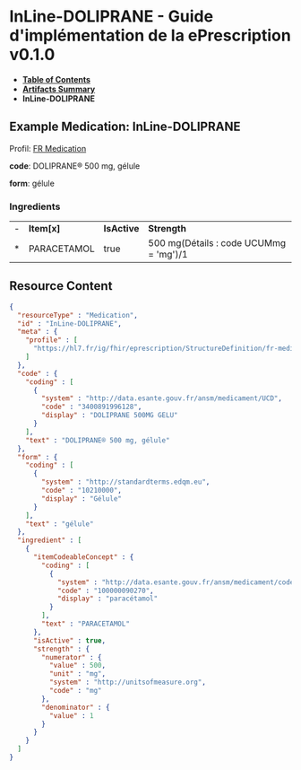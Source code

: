 # InLine-DOLIPRANE - Guide d'implémentation de la ePrescription v0.1.0

* [**Table of Contents**](toc.md)
* [**Artifacts Summary**](artifacts.md)
* **InLine-DOLIPRANE**

## Example Medication: InLine-DOLIPRANE

Profil: [FR Medication](StructureDefinition-fr-medication.md)

**code**: DOLIPRANE® 500 mg, gélule

**form**: gélule

### Ingredients

| | | | |
| :--- | :--- | :--- | :--- |
| - | **Item[x]** | **IsActive** | **Strength** |
| * | PARACETAMOL | true | 500 mg(Détails : code UCUMmg = 'mg')/1 |



## Resource Content

```json
{
  "resourceType" : "Medication",
  "id" : "InLine-DOLIPRANE",
  "meta" : {
    "profile" : [
      "https://hl7.fr/ig/fhir/eprescription/StructureDefinition/fr-medication"
    ]
  },
  "code" : {
    "coding" : [
      {
        "system" : "http://data.esante.gouv.fr/ansm/medicament/UCD",
        "code" : "3400891996128",
        "display" : "DOLIPRANE 500MG GELU"
      }
    ],
    "text" : "DOLIPRANE® 500 mg, gélule"
  },
  "form" : {
    "coding" : [
      {
        "system" : "http://standardterms.edqm.eu",
        "code" : "10210000",
        "display" : "Gélule"
      }
    ],
    "text" : "gélule"
  },
  "ingredient" : [
    {
      "itemCodeableConcept" : {
        "coding" : [
          {
            "system" : "http://data.esante.gouv.fr/ansm/medicament/codeSMS",
            "code" : "100000090270",
            "display" : "paracétamol"
          }
        ],
        "text" : "PARACETAMOL"
      },
      "isActive" : true,
      "strength" : {
        "numerator" : {
          "value" : 500,
          "unit" : "mg",
          "system" : "http://unitsofmeasure.org",
          "code" : "mg"
        },
        "denominator" : {
          "value" : 1
        }
      }
    }
  ]
}

```
